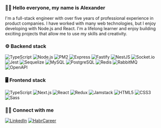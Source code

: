 ### 👋🏻 Hello everyone, my name is Alexander

I'm a full-stack engineer with over five years of professional experience in product companies. I have worked with many web technologies, but I enjoy developing with Node.js and React. I'm a lifelong learner and enjoy building exciting projects that allow me to use my skills and creativity.

### ⚙️ Backend stack

![TypeScript](https://img.shields.io/badge/TypeScript-3178C6?style=for-the-badge&logo=TypeScript&logoColor=white)
![Node.js](https://img.shields.io/badge/Node.js-339933?style=for-the-badge&logo=Node.js&logoColor=white)
![PM2](https://img.shields.io/badge/PM2-2B037A?style=for-the-badge&logo=PM2&logoColor=white)
![Express](https://img.shields.io/badge/Express-FFFFFF?style=for-the-badge&logo=Express&logoColor=green)
![Fastify](https://img.shields.io/badge/Fastify-FFFFFF?style=for-the-badge&logo=Fastify&logoColor=black)
![NestJS](https://img.shields.io/badge/NestJS-FFFFFF?style=for-the-badge&logo=NestJS&logoColor=E0234E)
![Socket.io](https://img.shields.io/badge/Socket.io-FFFFFF?style=for-the-badge&logo=Socket.io&logoColor=black)
![Jest](https://img.shields.io/badge/Jest-FFFFFF?style=for-the-badge&logo=Jest&logoColor=brightgreen)
![Sequelize](https://img.shields.io/badge/Sequelize-52B0E7?style=for-the-badge&logo=Sequelize&logoColor=white)
![MySQL](https://img.shields.io/badge/MySQL-4479A1?style=for-the-badge&logo=MySQL&logoColor=white)
![PostgreSQL](https://img.shields.io/badge/PostgreSQL-4169E1?style=for-the-badge&logo=PostgreSQL&logoColor=white)
![Redis](https://img.shields.io/badge/Redis-DC382D?style=for-the-badge&logo=Redis&logoColor=white)
![RabbitMQ](https://img.shields.io/badge/RabbitMQ-FF6600?style=for-the-badge&logo=RabbitMQ&logoColor=white)
![OpenAPI](https://img.shields.io/badge/OpenAPI-6BA539?style=for-the-badge&logo=Swagger&logoColor=white)

### 🖥 Frontend stack
![TypeScript](https://img.shields.io/badge/TypeScript-3178C6?style=for-the-badge&logo=TypeScript&logoColor=white)
![Next.js](https://img.shields.io/badge/Next.js-000000?style=for-the-badge&logo=Next.js&logoColor=white)
![React](https://img.shields.io/badge/React-61DAFB?style=for-the-badge&logo=React&logoColor=black)
![Redux](https://img.shields.io/badge/Redux-764ABC?style=for-the-badge&logo=Redux&logoColor=white)
![Jamstack](https://img.shields.io/badge/Jamstack-F0047F?style=for-the-badge&logo=Jamstack&logoColor=white)
![HTML5](https://img.shields.io/badge/HTML5-E34F26?style=for-the-badge&logo=HTML5&logoColor=white)
![CSS3](https://img.shields.io/badge/CSS3-1572B6?style=for-the-badge&logo=CSS3&logoColor=white)
![Sass](https://img.shields.io/badge/Scss-CC6699?style=for-the-badge&logo=Sass&logoColor=white)

### 🤝🏻 Connect with me
[<img alt="LinkedIn" src="https://img.shields.io/badge/LinkedIn-0A66C2?style=for-the-badge&logo=LinkedIn&logoColor=white" />][linkedin]
[<img alt="HabrCareer" src="https://img.shields.io/badge/Habr_Career-65A3BE?style=for-the-badge&logo=Habr&logoColor=white" />][habrcareer]

[habrcareer]: https://career.habr.com/artamonov-tech
[linkedin]: https://www.linkedin.com/in/artamonovtech
